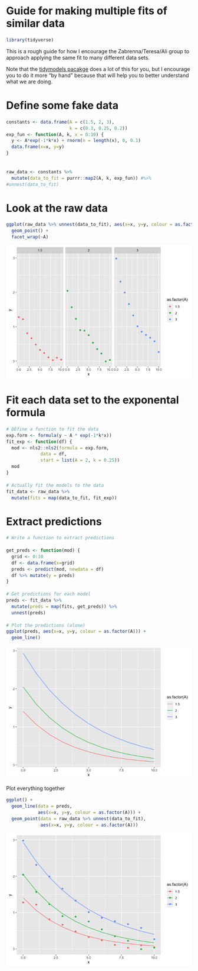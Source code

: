 Guide for making multiple fits of similar data
================

``` r
library(tidyverse)
```

This is a rough guide for how I encourage the Zabrenna/Teresa/Ali group
to approach applying the same fit to many different data sets.

Note that the [tidymodels pacakge](https://www.tidymodels.org/) does a
lot of this for you, but I encourage you to do it more “by hand” because
that will help you to better understand what we are doing.

# Define some fake data

``` r
constants <- data.frame(A = c(1.5, 2, 3),
                        k = c(0.3, 0.25, 0.2))
exp_fun <- function(A, k, x = 0:10) {
  y <- A*exp(-1*k*x) + rnorm(n = length(x), 0, 0.1)
  data.frame(x=x, y=y)
}


raw_data <- constants %>%
  mutate(data_to_fit = purrr::map2(A, k, exp_fun)) #%>%
#unnest(data_to_fit)
```

# Look at the raw data

``` r
ggplot(raw_data %>% unnest(data_to_fit), aes(x=x, y=y, colour = as.factor(A))) + 
  geom_point() + 
  facet_wrap(~A)
```

![](guide_to_fits_files/figure-gfm/unnamed-chunk-3-1.png)<!-- -->

# Fit each data set to the exponental formula

``` r
# DEfine a function to fit the data
exp.form <- formula(y ~ A * exp(-1*k*x))
fit_exp <- function(df) {
  mod <- nls2::nls2(formula = exp.form, 
             data = df,
             start = list(A = 2, k = 0.25))
  mod
}

# Actually fit the models to the data
fit_data <- raw_data %>%
  mutate(fits = map(data_to_fit, fit_exp))
```

# Extract predictions

``` r
# Write a function to extract predictions

get_preds <- function(mod) {
  grid <- 0:10
  df <- data.frame(x=grid)
  preds <- predict(mod, newdata = df)
  df %>% mutate(y = preds)
}

# Get predictions for each model
preds <- fit_data %>%
  mutate(preds = map(fits, get_preds)) %>%
  unnest(preds)

# Plot the predictions (alone)
ggplot(preds, aes(x=x, y=y, colour = as.factor(A))) + 
  geom_line()
```

![](guide_to_fits_files/figure-gfm/unnamed-chunk-5-1.png)<!-- -->

Plot everything together

``` r
ggplot() + 
  geom_line(data = preds, 
            aes(x=x, y=y, colour = as.factor(A))) + 
  geom_point(data = raw_data %>% unnest(data_to_fit),
             aes(x=x, y=y, colour = as.factor(A)))
```

![](guide_to_fits_files/figure-gfm/unnamed-chunk-6-1.png)<!-- -->
